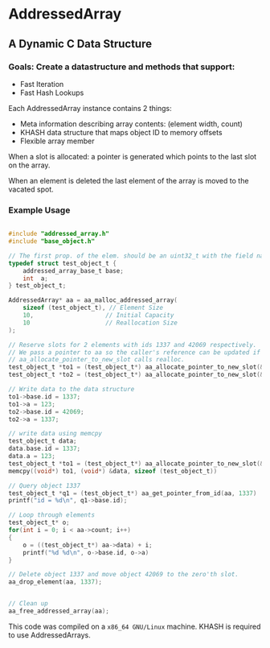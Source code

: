 # AddressedArray

## A Dynamic C Data Structure

### Goals: Create a datastructure and methods that support:
 - Fast Iteration
 - Fast Hash Lookups

Each AddressedArray instance contains 2 things:
 - Meta information describing array contents: (element width, count)
 - KHASH data structure that maps object ID to memory offsets
 - Flexible array member

When a slot is allocated: a pointer is generated which points to the last slot on the array.

When an element is deleted the last element of the array is moved to the vacated spot.


### Example Usage

```c

#include "addressed_array.h"
#include "base_object.h"

// The first prop. of the elem. should be an uint32_t with the field name "id".
typedef struct test_object_t {
    addressed_array_base_t base;
    int  a;
} test_object_t;

AddressedArray* aa = aa_malloc_addressed_array(
    sizeof (test_object_t), // Element Size
    10,                    // Initial Capacity
    10                     // Reallocation Size
);

// Reserve slots for 2 elements with ids 1337 and 42069 respectively.
// We pass a pointer to aa so the caller's reference can be updated if
// aa_allocate_pointer_to_new_slot calls realloc.
test_object_t *to1 = (test_object_t*) aa_allocate_pointer_to_new_slot(&aa, 1337);
test_object_t *to2 = (test_object_t*) aa_allocate_pointer_to_new_slot(&aa, 42069);

// Write data to the data structure
to1->base.id = 1337;
to1->a = 123;
to2->base.id = 42069;
to2->a = 1337;

// write data using memcpy
test_object_t data;
data.base.id = 1337;
data.a = 123;
test_object_t *to1 = (test_object_t*) aa_allocate_pointer_to_new_slot(&aa, 1337);
memcpy((void*) to1, (void*) &data, sizeof (test_object_t))

// Query object 1337
test_object_t *q1 = (test_object_t*) aa_get_pointer_from_id(aa, 1337)
printf("id = %d\n", q1->base.id);

// Loop through elements
test_object_t* o;
for(int i = 0; i < aa->count; i++)
{
    o = ((test_object_t*) aa->data) + i;
    printf("%d %d\n", o->base.id, o->a)
}

// Delete object 1337 and move object 42069 to the zero'th slot.
aa_drop_element(aa, 1337);


// Clean up
aa_free_addressed_array(aa);

```

This code was compiled on a `x86_64 GNU/Linux` machine. KHASH is required to use AddressedArrays.

